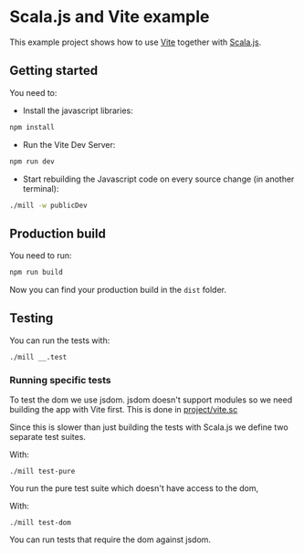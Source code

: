 # Scala.js and Vite example

This example project shows how to use [Vite](https://vitejs.dev) together
with [Scala.js](https://scala-js.org).

## Getting started

You need to:

- Install the javascript libraries:

```bash
npm install
```

- Run the Vite Dev Server:

```bash
npm run dev
```

- Start rebuilding the Javascript code on every source change  (in another terminal):

```bash
./mill -w publicDev
```

## Production build

You need to run:

```bash
npm run build
```

Now you can find your production build in the `dist` folder.

## Testing

You can run the tests with:

```
./mill __.test
```

### Running specific tests

To test the dom we use jsdom. jsdom doesn't support modules so we need
building the app with Vite first. This is done in [project/vite.sc](./project/vite.sc)

Since this is slower than just building the tests with Scala.js we define two
separate test suites.

With:

```
./mill test-pure
```

You run the pure test suite which doesn't have access to the dom,

With:

```
./mill test-dom
```

You can run tests that require the dom against jsdom.

